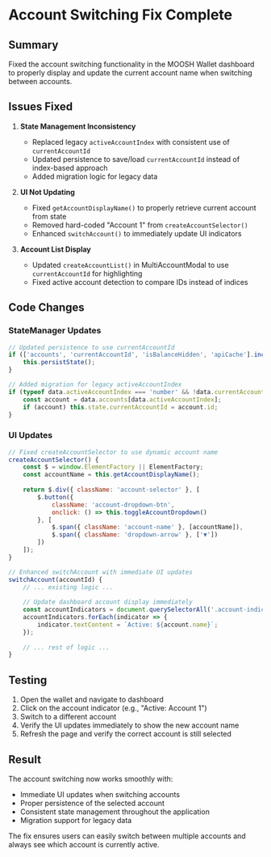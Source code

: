 # Account Switching Fix Complete

## Summary
Fixed the account switching functionality in the MOOSH Wallet dashboard to properly display and update the current account name when switching between accounts.

## Issues Fixed

1. **State Management Inconsistency**
   - Replaced legacy `activeAccountIndex` with consistent use of `currentAccountId`
   - Updated persistence to save/load `currentAccountId` instead of index-based approach
   - Added migration logic for legacy data

2. **UI Not Updating**
   - Fixed `getAccountDisplayName()` to properly retrieve current account from state
   - Removed hard-coded "Account 1" from `createAccountSelector()`
   - Enhanced `switchAccount()` to immediately update UI indicators

3. **Account List Display**
   - Updated `createAccountList()` in MultiAccountModal to use `currentAccountId` for highlighting
   - Fixed active account detection to compare IDs instead of indices

## Code Changes

### StateManager Updates
```javascript
// Updated persistence to use currentAccountId
if (['accounts', 'currentAccountId', 'isBalanceHidden', 'apiCache'].includes(key)) {
    this.persistState();
}

// Added migration for legacy activeAccountIndex
if (typeof data.activeAccountIndex === 'number' && !data.currentAccountId && data.accounts) {
    const account = data.accounts[data.activeAccountIndex];
    if (account) this.state.currentAccountId = account.id;
}
```

### UI Updates
```javascript
// Fixed createAccountSelector to use dynamic account name
createAccountSelector() {
    const $ = window.ElementFactory || ElementFactory;
    const accountName = this.getAccountDisplayName();
    
    return $.div({ className: 'account-selector' }, [
        $.button({
            className: 'account-dropdown-btn',
            onclick: () => this.toggleAccountDropdown()
        }, [
            $.span({ className: 'account-name' }, [accountName]),
            $.span({ className: 'dropdown-arrow' }, ['▼'])
        ])
    ]);
}

// Enhanced switchAccount with immediate UI updates
switchAccount(accountId) {
    // ... existing logic ...
    
    // Update dashboard account display immediately
    const accountIndicators = document.querySelectorAll('.account-indicator');
    accountIndicators.forEach(indicator => {
        indicator.textContent = `Active: ${account.name}`;
    });
    
    // ... rest of logic ...
}
```

## Testing
1. Open the wallet and navigate to dashboard
2. Click on the account indicator (e.g., "Active: Account 1")
3. Switch to a different account
4. Verify the UI updates immediately to show the new account name
5. Refresh the page and verify the correct account is still selected

## Result
The account switching now works smoothly with:
- Immediate UI updates when switching accounts
- Proper persistence of the selected account
- Consistent state management throughout the application
- Migration support for legacy data

The fix ensures users can easily switch between multiple accounts and always see which account is currently active.